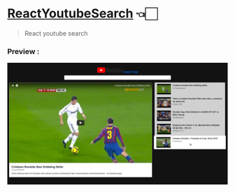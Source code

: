 # [ReactYoutubeSearch] 👈🏻
>React youtube search 


[ReactYoutubeSearch]: <https://mostafaabobakr7.github.io/ReactYoutubeSearch/>


### Preview :
![](ReactYoutube.jpg)
